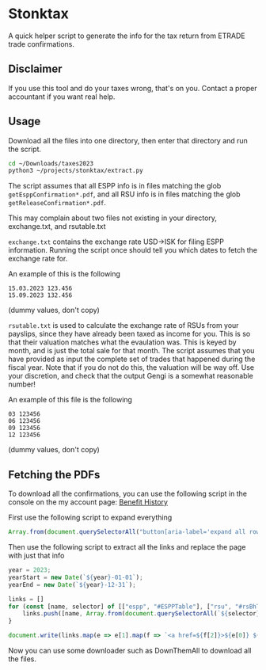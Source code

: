 # Stonktax

A quick helper script to generate the info for the tax return from ETRADE trade confirmations.

## Disclaimer
If you use this tool and do your taxes wrong, that's on you. Contact a proper accountant if you want real help.

## Usage
Download all the files into one directory, then enter that directory and run the script.

```sh
cd ~/Downloads/taxes2023
python3 ~/projects/stonktax/extract.py
```

The script assumes that all ESPP info is in files matching the glob `getEsppConfirmation*.pdf`, and all RSU info is in files matching the glob `getReleaseConfirmation*.pdf`.

This may complain about two files not existing in your directory, exchange.txt, and rsutable.txt

`exchange.txt` contains the exchange rate USD->ISK for filing ESPP information. Running the script once should tell you which dates to fetch the exchange rate for.

An example of this is the following
```
15.03.2023 123.456
15.09.2023 132.456
```
(dummy values, don't copy)

`rsutable.txt` is used to calculate the exchange rate of RSUs from your payslips, since they have already been taxed as income for you. This is so that their valuation matches what the evaulation was. This is keyed by month, and is just the total sale for that month. The script assumes that you have provided as input the complete set of trades that happened during the fiscal year. Note that if you do not do this, the valuation will be way off. Use your discretion, and check that the output Gengi is a somewhat reasonable number!

An example of this file is the following
```
03 123456
06 123456
09 123456
12 123456
```
(dummy values, don't copy)



## Fetching the PDFs
To download all the confirmations, you can use the following script in the console on the my account page: [Benefit History](https://us.etrade.com/etx/sp/stockplan#/myAccount/benefitHistory)

First use the following script to expand everything
```js
Array.from(document.querySelectorAll("button[aria-label='expand all rows'].et-icon-plus")).forEach(e => e.click());
```

Then use the following script to extract all the links and replace the page with just that info
```js
year = 2023;
yearStart = new Date(`${year}-01-01`);
yearEnd = new Date(`${year}-12-31`);

links = []
for (const [name, selector] of [["espp", "#ESPPTable"], ["rsu", "#rsBhTable"], ["stockoptions", "#SOTable"]]) {
    links.push([name, Array.from(document.querySelectorAll(`${selector} table.eventsTable tbody tr`)).map(e => [new Date(e.querySelector("td[tableheaddata=Date]").innerText), e.querySelector("td[tableheaddata='Event Type']").innerText, e.querySelector("td[tableheaddata=Action] a")?.href]).filter(e => e[0] >= yearStart && e[0] <= yearEnd).filter(e => e[2] && !e[1].includes("granted"))])
}

document.write(links.map(e => e[1].map(f => `<a href=${f[2]}>${e[0]} ${f[1]}</a>`)).flat()).join("\n")
```

Now you can use some downloader such as DownThemAll to download all the files.
